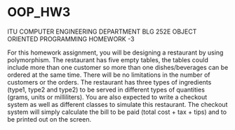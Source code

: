 # OOP_HW3
ITU COMPUTER ENGINEERING DEPARTMENT 
BLG 252E OBJECT ORIENTED PROGRAMMING HOMEWORK -3 

For this homework assignment, you will be designing a restaurant by using polymorphism. The restaurant has five empty tables, the tables could include more than one customer so more than one dishes/beverages can be ordered at the same time. There will be no limitations in the number of customers or the orders. The restaurant has three types of ingredients (type1, type2 and type2) to be served in different types of quantities (grams, units or milliliters). You are also expected to write a checkout system as well as different classes to simulate this restaurant. The checkout system will simply calculate the bill to be paid (total cost + tax + tips) and to be printed out on the screen.
